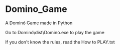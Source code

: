 # Domino_Game
A Dominó Game made in Python 

Go to Dominó\dist\Dominó.exe to play the game

If you don't know the rules, read the How to PLAY.txt
